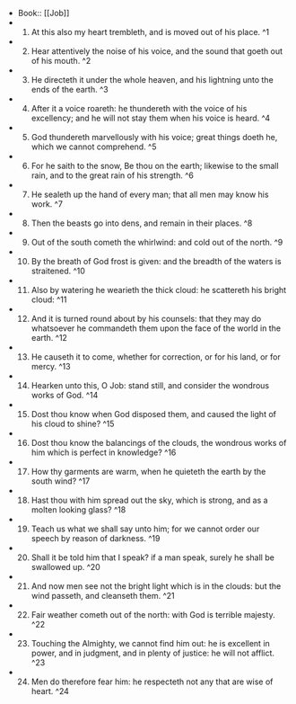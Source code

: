 - Book:: [[Job]]
- 1. At this also my heart trembleth, and is moved out of his place. ^1
- 2. Hear attentively the noise of his voice, and the sound that goeth out of his mouth. ^2
- 3. He directeth it under the whole heaven, and his lightning unto the ends of the earth. ^3
- 4. After it a voice roareth: he thundereth with the voice of his excellency; and he will not stay them when his voice is heard. ^4
- 5. God thundereth marvellously with his voice; great things doeth he, which we cannot comprehend. ^5
- 6. For he saith to the snow, Be thou on the earth; likewise to the small rain, and to the great rain of his strength. ^6
- 7. He sealeth up the hand of every man; that all men may know his work. ^7
- 8. Then the beasts go into dens, and remain in their places. ^8
- 9. Out of the south cometh the whirlwind: and cold out of the north. ^9
- 10. By the breath of God frost is given: and the breadth of the waters is straitened. ^10
- 11. Also by watering he wearieth the thick cloud: he scattereth his bright cloud: ^11
- 12. And it is turned round about by his counsels: that they may do whatsoever he commandeth them upon the face of the world in the earth. ^12
- 13. He causeth it to come, whether for correction, or for his land, or for mercy. ^13
- 14. Hearken unto this, O Job: stand still, and consider the wondrous works of God. ^14
- 15. Dost thou know when God disposed them, and caused the light of his cloud to shine? ^15
- 16. Dost thou know the balancings of the clouds, the wondrous works of him which is perfect in knowledge? ^16
- 17. How thy garments are warm, when he quieteth the earth by the south wind? ^17
- 18. Hast thou with him spread out the sky, which is strong, and as a molten looking glass? ^18
- 19. Teach us what we shall say unto him; for we cannot order our speech by reason of darkness. ^19
- 20. Shall it be told him that I speak? if a man speak, surely he shall be swallowed up. ^20
- 21. And now men see not the bright light which is in the clouds: but the wind passeth, and cleanseth them. ^21
- 22. Fair weather cometh out of the north: with God is terrible majesty. ^22
- 23. Touching the Almighty, we cannot find him out: he is excellent in power, and in judgment, and in plenty of justice: he will not afflict. ^23
- 24. Men do therefore fear him: he respecteth not any that are wise of heart. ^24
